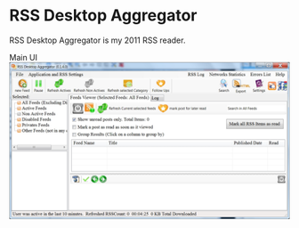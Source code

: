 # RSS Desktop Aggregator
RSS Desktop Aggregator is my 2011 RSS reader.

Main UI
![Main screen](Assets/RSS.jpg)
